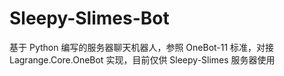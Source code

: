 # Sleepy-Slimes-Bot

基于 Python 编写的服务器聊天机器人，参照 OneBot-11 标准，对接 Lagrange.Core.OneBot 实现，目前仅供 Sleepy-Slimes 服务器使用
